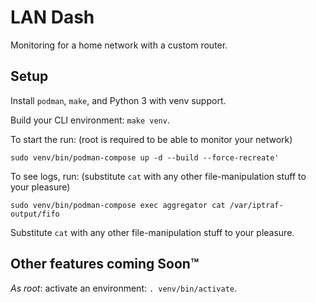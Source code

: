 # LAN Dash
Monitoring for a home network with a custom router.


## Setup

Install `podman`, `make`, and Python 3 with venv support.

Build your CLI environment: `make venv`.

To start the run:  (root is required to be able to monitor your network)

    sudo venv/bin/podman-compose up -d --build --force-recreate'

To see logs, run: (substitute `cat` with any other file-manipulation stuff to your pleasure)

    sudo venv/bin/podman-compose exec aggregator cat /var/iptraf-output/fifo

Substitute `cat` with any other file-manipulation stuff to your pleasure.

## Other features coming Soon&trade;

*As root*: activate an environment: `. venv/bin/activate`.
